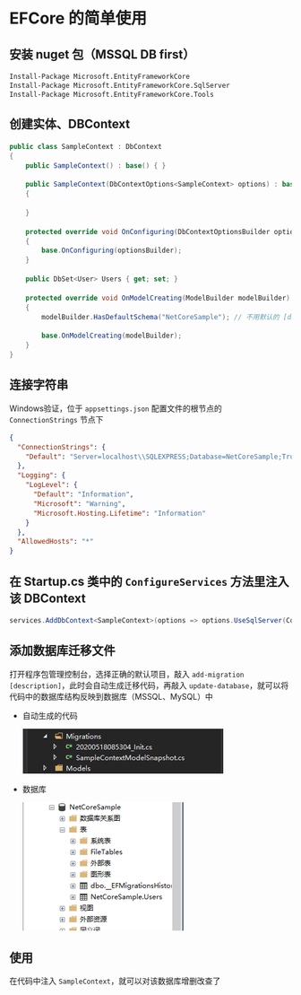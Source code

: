 # EFCore 的简单使用

## 安装 nuget 包（MSSQL DB first）

```shell
Install-Package Microsoft.EntityFrameworkCore
Install-Package Microsoft.EntityFrameworkCore.SqlServer
Install-Package Microsoft.EntityFrameworkCore.Tools
```

## 创建实体、DBContext

```csharp
public class SampleContext : DbContext
{
    public SampleContext() : base() { }

    public SampleContext(DbContextOptions<SampleContext> options) : base(options)
    {

    }

    protected override void OnConfiguring(DbContextOptionsBuilder optionsBuilder)
    {
        base.OnConfiguring(optionsBuilder);
    }

    public DbSet<User> Users { get; set; }

    protected override void OnModelCreating(ModelBuilder modelBuilder)
    {
        modelBuilder.HasDefaultSchema("NetCoreSample"); // 不用默认的 [dbo] Schema，而是自定义该值

        base.OnModelCreating(modelBuilder);
    }
}
```

## 连接字符串

Windows验证，位于 `appsettings.json` 配置文件的根节点的 `ConnectionStrings` 节点下

```json
{
  "ConnectionStrings": {
    "Default": "Server=localhost\\SQLEXPRESS;Database=NetCoreSample;Trusted_Connection=True;"
  },
  "Logging": {
    "LogLevel": {
      "Default": "Information",
      "Microsoft": "Warning",
      "Microsoft.Hosting.Lifetime": "Information"
    }
  },
  "AllowedHosts": "*"
}
```

## 在 Startup.cs 类中的 `ConfigureServices` 方法里注入该 DBContext

```csharp
services.AddDbContext<SampleContext>(options => options.UseSqlServer(Configuration.GetConnectionString("Default")));
```

## 添加数据库迁移文件

打开程序包管理控制台，选择正确的默认项目，敲入 `add-migration [description]`，此时会自动生成迁移代码，再敲入 `update-database`，就可以将代码中的数据库结构反映到数据库（MSSQL、MySQL）中

- 自动生成的代码

    ![migrations](./assets/images/ef-migration.png)

- 数据库

    ![ef-database](./assets/images/ef-database.png)

## 使用

在代码中注入 `SampleContext`，就可以对该数据库增删改查了
